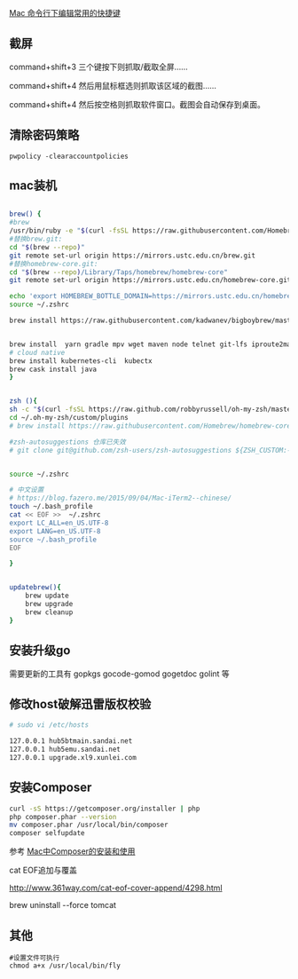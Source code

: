 

[Mac 命令行下编辑常用的快捷键](http://notes.11ten.net/mac-command-line-editing-commonly-used-shortcut-keys.html)

## 截屏

command+shift+3 三个键按下则抓取/截取全屏……

command+shift+4 然后用鼠标框选则抓取该区域的截图……

command+shift+4 然后按空格则抓取软件窗口。截图会自动保存到桌面。

## 清除密码策略

    pwpolicy -clearaccountpolicies

## mac装机

```bash

brew() {
#brew
/usr/bin/ruby -e "$(curl -fsSL https://raw.githubusercontent.com/Homebrew/install/master/install)"
#替换brew.git:
cd "$(brew --repo)"
git remote set-url origin https://mirrors.ustc.edu.cn/brew.git
#替换homebrew-core.git:
cd "$(brew --repo)/Library/Taps/homebrew/homebrew-core"
git remote set-url origin https://mirrors.ustc.edu.cn/homebrew-core.git

echo 'export HOMEBREW_BOTTLE_DOMAIN=https://mirrors.ustc.edu.cn/homebrew-bottles' >> ~/.zshrc
source ~/.zshrc

brew install https://raw.githubusercontent.com/kadwanev/bigboybrew/master/Library/Formula/sshpass.rb


brew install  yarn gradle mpv wget maven node telnet git-lfs iproute2mac
# cloud native
brew install kubernetes-cli  kubectx
brew cask install java
}


zsh (){
sh -c "$(curl -fsSL https://raw.github.com/robbyrussell/oh-my-zsh/master/tools/install.sh)"
cd ~/.oh-my-zsh/custom/plugins
# brew install https://raw.githubusercontent.com/Homebrew/homebrew-core/master/Formula/zsh-autosuggestions.rb

#zsh-autosuggestions 仓库已失效
# git clone git@github.com/zsh-users/zsh-autosuggestions ${ZSH_CUSTOM:-~/.oh-my-zsh/custom}/plugins/zsh-autosuggestions


source ~/.zshrc

# 中文设置
# https://blog.fazero.me/2015/09/04/Mac-iTerm2--chinese/
touch ~/.bash_profile
cat << EOF >>  ~/.zshrc
export LC_ALL=en_US.UTF-8  
export LANG=en_US.UTF-8
source ~/.bash_profile
EOF

}


updatebrew(){
    brew update
    brew upgrade
    brew cleanup
}

```

## 安装升级go

需要更新的工具有
  gopkgs
  gocode-gomod
  gogetdoc
  golint
等

## 修改host破解迅雷版权校验

```bash
# sudo vi /etc/hosts

127.0.0.1 hub5btmain.sandai.net
127.0.0.1 hub5emu.sandai.net
127.0.0.1 upgrade.xl9.xunlei.com
```

## 安装Composer

```bash
curl -sS https://getcomposer.org/installer | php
php composer.phar --version
mv composer.phar /usr/local/bin/composer
composer selfupdate
```

参考
[Mac中Composer的安装和使用](https://www.jianshu.com/p/fd1b53df3f4b)

cat EOF追加与覆盖

http://www.361way.com/cat-eof-cover-append/4298.html

brew uninstall --force tomcat

## 其他

    #设置文件可执行
    chmod a+x /usr/local/bin/fly


